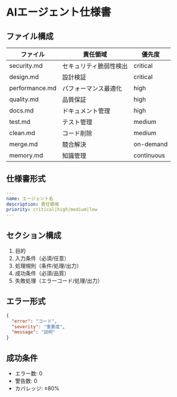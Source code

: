 # AIエージェント仕様書

## ファイル構成

| ファイル        | 責任領域                 | 優先度     |
| --------------- | ------------------------ | ---------- |
| security.md     | セキュリティ脆弱性検出   | critical   |
| design.md       | 設計検証                 | critical   |
| performance.md  | パフォーマンス最適化     | high       |
| quality.md      | 品質保証                 | high       |
| docs.md         | ドキュメント管理         | high       |
| test.md         | テスト管理               | medium     |
| clean.md        | コード削除               | medium     |
| merge.md        | 競合解決                 | on-demand  |
| memory.md       | 知識管理                 | continuous |

## 仕様書形式

```yaml
---
name: エージェント名
description: 責任領域
priority: critical|high|medium|low
---
```

## セクション構成

1. 目的
2. 入力条件（必須/任意）
3. 処理規則（条件/処理/出力）
4. 成功条件（必須/品質）
5. 失敗処理（エラーコード/処理/出力）

## エラー形式

```json
{
  "error": "コード",
  "severity": "重要度",
  "message": "説明"
}
```

## 成功条件

- エラー数: 0
- 警告数: 0
- カバレッジ: ≥80%
